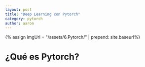 ```yaml
---
layout: post
title: "Deep Learning con Pytorch"
category: pytorch
author: aaron
---
```

{% assign imgUrl = "/assets/6.Pytorch/" | prepend: site.baseurl%}

# ¿Qué es Pytorch?



